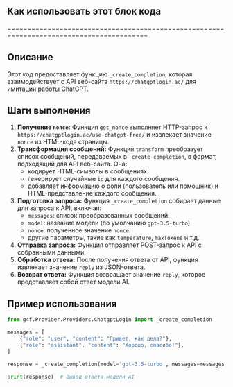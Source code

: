## Как использовать этот блок кода
=========================================================================================

Описание
-------------------------
Этот код предоставляет функцию `_create_completion`, которая взаимодействует с API веб-сайта `https://chatgptlogin.ac/` для имитации работы ChatGPT. 

Шаги выполнения
-------------------------
1. **Получение `nonce`:** Функция `get_nonce` выполняет HTTP-запрос к `https://chatgptlogin.ac/use-chatgpt-free/` и извлекает значение `nonce` из HTML-кода страницы.
2. **Трансформация сообщений:** Функция `transform` преобразует список сообщений, передаваемых в `_create_completion`, в формат, подходящий для API веб-сайта. Она:
    - кодирует HTML-символы в сообщениях.
    - генерирует случайные `id` для каждого сообщения.
    - добавляет информацию о роли (пользователь или помощник) и HTML-представление каждого сообщения.
3. **Подготовка запроса:** Функция `_create_completion` собирает данные для запроса к API, включая:
    - `messages`: список преобразованных сообщений.
    - `model`: название модели (по умолчанию `gpt-3.5-turbo`).
    - `nonce`: полученное значение `nonce`.
    - другие параметры, такие как `temperature`, `maxTokens` и т.д.
4. **Отправка запроса:**  Функция отправляет POST-запрос к API с собранными данными.
5. **Обработка ответа:** После получения ответа от API, функция извлекает значение `reply` из JSON-ответа.
6. **Возврат ответа:** Функция возвращает значение `reply`, которое представляет собой ответ модели AI.


Пример использования
-------------------------

```python
from g4f.Provider.Providers.ChatgptLogin import _create_completion

messages = [
    {"role": "user", "content": "Привет, как дела?"},
    {"role": "assistant", "content": "Хорошо, спасибо!"},
]

response = _create_completion(model='gpt-3.5-turbo', messages=messages, stream=False)

print(response)  # Вывод ответа модели AI
```
